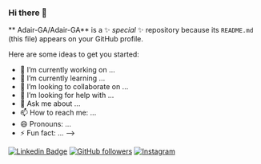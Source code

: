 ### Hi there 👋

** Adair-GA/Adair-GA** is a ✨ _special_ ✨ repository because its `README.md` (this file) appears on your GitHub profile.

Here are some ideas to get you started:

- 🔭 I’m currently working on ...
- 🌱 I’m currently learning ...
- 👯 I’m looking to collaborate on ...
- 🤔 I’m looking for help with ...
- 💬 Ask me about ...
- 📫 How to reach me: ...
- 😄 Pronouns: ...
- ⚡ Fun fact: ...
-->

[![Linkedin Badge](https://img.shields.io/badge/Adair-blue?style=flat-square&logo=Linkedin&logoColor=white&link=https://www.linkedin.com/in/adair-gondan-alonso/)](https://www.linkedin.com/in/adair-gondan-alonso/)
[![GitHub followers](https://img.shields.io/github/followers/Adair-GA?label=Follow&style=social)](https://github.com/Adair-GA)
[![Instagram](https://img.shields.io/badge/Instagram-%23E4405F.svg?&style=for-the-badge&logo=instagram&logoColor=white)](https://www.instagram.com/adair.ga/)
